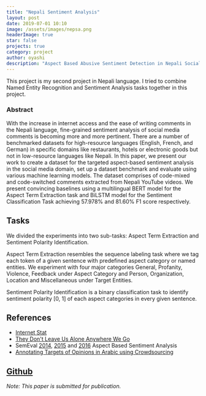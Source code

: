```yaml
---
title: "Nepali Sentiment Analysis"
layout: post
date: 2019-07-01 10:10
image: /assets/images/nepsa.png
headerImage: true
star: false
projects: true
category: project
author: oyashi
description: "Aspect Based Abusive Sentiment Detection in Nepali Social Media Texts"
---
```

This project is my second project in Nepali language. I tried to combine
Named Entity Recognition and Sentiment Analysis tasks together in this project.

### Abstract
With the increase in internet access and
the ease of writing comments in the Nepali language,
fine-grained sentiment analysis of social media comments is becoming more and more pertinent. There are
a number of benchmarked datasets for high-resource
languages (English, French, and German) in specific
domains like restaurants, hotels or electronic goods but
not in low-resource languages like Nepali. In this paper,
we present our work to create a dataset for the targeted
aspect-based sentiment analysis in the social media
domain, set up a dataset benchmark and evaluate
using various machine learning models. The dataset
comprises of code-mixed and code-switched comments
extracted from Nepali YouTube videos. We present
convincing baselines using a multilingual BERT model
for the Aspect Term Extraction task and BiLSTM
model for the Sentiment Classification Task achieving
57.978% and 81.60% F1 score respectively.


## Tasks
We divided the experiments into two sub-tasks: Aspect Term Extraction and Sentiment Polarity Identification.

Aspect Term Extraction resembles the sequence labeling task where we tag each token of a given sentence with
predefined aspect category or named entities. We experiment with four major categories General, Profanity, Violence, Feedback under Aspect Category and Person, Organization, Location and Miscellaneous under Target Entities.

Sentiment Polarity Identification is a binary classification task to identify sentiment polarity [0, 1] of each
aspect categories in every given sentence.


## References
- [Internet Stat](https://www.Internetworldstats.com/stats3.htm#asia)
- [They Don't Leave Us Alone Anywhere We Go](https://research.google/pubs/pub47721/)
- SemEval [2014](http://alt.qcri.org/semeval2014/task4/index.php?id=data-and-tools), [2015](http://alt.qcri.org/semeval2015/task12/) and [2016](http://alt.qcri.org/semeval2016/task5/) Aspect Based Sentiment Analysis
- [Annotating Targets of Opinions in Arabic using Crowdsourcing](https://www.aclweb.org/anthology/W15-3210.pdf)


## [Github](https://github.com/oya163/nepali-sentiment-analysis)


*Note: This paper is submitted for publication.*
